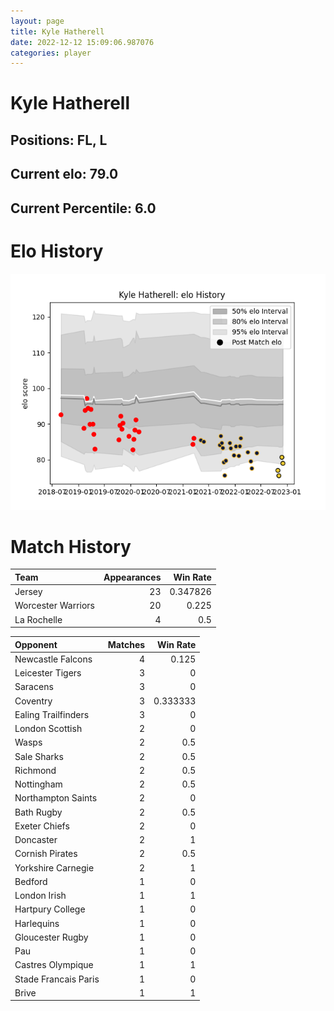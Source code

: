 ```yaml
---  
layout: page  
title: Kyle Hatherell  
date: 2022-12-12 15:09:06.987076  
categories: player  
---
```

# Kyle Hatherell

## Positions: FL, L

## Current elo: 79.0

## Current Percentile: 6.0

# Elo History


![elo history](history_KyleHatherell.png)
# Match History


| Team               |   Appearances |   Win Rate |
|:-------------------|--------------:|-----------:|
| Jersey             |            23 |   0.347826 |
| Worcester Warriors |            20 |   0.225    |
| La Rochelle        |             4 |   0.5      |

| Opponent             |   Matches |   Win Rate |
|:---------------------|----------:|-----------:|
| Newcastle Falcons    |         4 |   0.125    |
| Leicester Tigers     |         3 |   0        |
| Saracens             |         3 |   0        |
| Coventry             |         3 |   0.333333 |
| Ealing Trailfinders  |         3 |   0        |
| London Scottish      |         2 |   0        |
| Wasps                |         2 |   0.5      |
| Sale Sharks          |         2 |   0.5      |
| Richmond             |         2 |   0.5      |
| Nottingham           |         2 |   0.5      |
| Northampton Saints   |         2 |   0        |
| Bath Rugby           |         2 |   0.5      |
| Exeter Chiefs        |         2 |   0        |
| Doncaster            |         2 |   1        |
| Cornish Pirates      |         2 |   0.5      |
| Yorkshire Carnegie   |         2 |   1        |
| Bedford              |         1 |   0        |
| London Irish         |         1 |   1        |
| Hartpury College     |         1 |   0        |
| Harlequins           |         1 |   0        |
| Gloucester Rugby     |         1 |   0        |
| Pau                  |         1 |   0        |
| Castres Olympique    |         1 |   1        |
| Stade Francais Paris |         1 |   0        |
| Brive                |         1 |   1        |